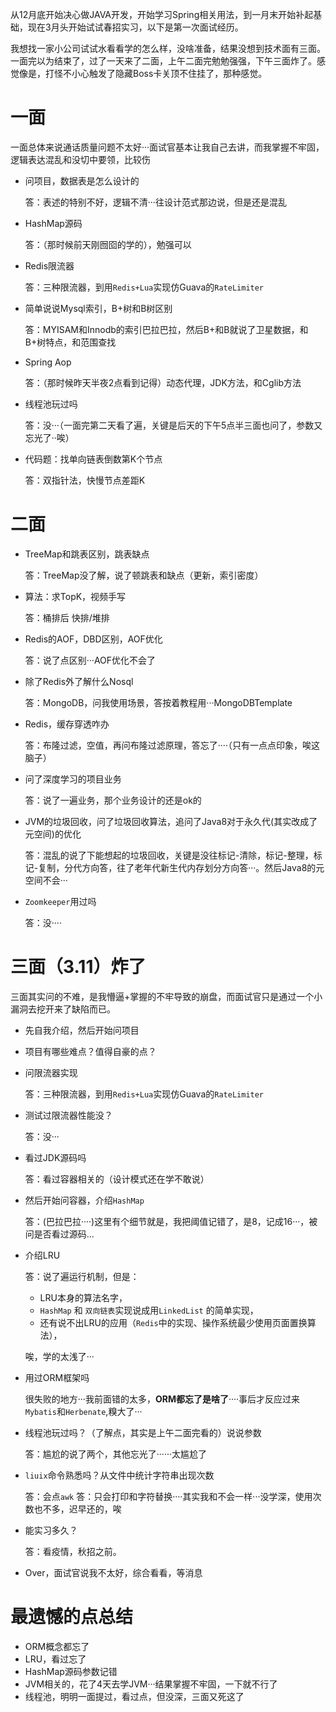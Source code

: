 从12月底开始决心做JAVA开发，开始学习Spring相关用法，到一月末开始补起基础，现在3月头开始试试春招实习，以下是第一次面试经历。

我想找一家小公司试试水看看学的怎么样，没啥准备，结果没想到技术面有三面。一面完以为结束了，过了一天来了二面，上午二面完勉勉强强，下午三面炸了。感觉像是，打怪不小心触发了隐藏Boss卡关顶不住挂了，那种感觉。



# 一面

一面总体来说通话质量问题不太好···面试官基本让我自己去讲，而我掌握不牢固，逻辑表达混乱和没切中要领，比较伤

- 问项目，数据表是怎么设计的

  答：表述的特别不好，逻辑不清···往设计范式那边说，但是还是混乱

- HashMap源码

  答：（那时候前天刚囫囵的学的），勉强可以

- Redis限流器

  答：三种限流器，到用`Redis+Lua`实现仿Guava的`RateLimiter`

- 简单说说Mysql索引，B+树和B树区别

  答：MYISAM和Innodb的索引巴拉巴拉，然后B+和B就说了卫星数据，和B+树特点，和范围查找

- Spring Aop

  答：（那时候昨天半夜2点看到记得）动态代理，JDK方法，和Cglib方法

- 线程池玩过吗

  答：没···（一面完第二天看了遍，关键是后天的下午5点半三面也问了，参数又忘光了··唉）

- 代码题：找单向链表倒数第K个节点

  答：双指针法，快慢节点差距K

# 二面

- TreeMap和跳表区别，跳表缺点

  答：TreeMap没了解，说了顿跳表和缺点（更新，索引密度）

- 算法：求TopK，视频手写

  答：桶排后   快排/堆排

- Redis的AOF，DBD区别，AOF优化

  答：说了点区别···AOF优化不会了

- 除了Redis外了解什么Nosql

  答：MongoDB，问我使用场景，答按着教程用···MongoDBTemplate

- Redis，缓存穿透咋办

  答：布隆过滤，空值，再问布隆过滤原理，答忘了····（只有一点点印象，唉这脑子）

- 问了深度学习的项目业务

  答：说了一遍业务，那个业务设计的还是ok的

- JVM的垃圾回收，问了垃圾回收算法，追问了Java8对于永久代(其实改成了元空间)的优化

  答：混乱的说了下能想起的垃圾回收，关键是没往标记-清除，标记-整理，标记-复制，分代方向答，往了老年代新生代内存划分方向答···。然后Java8的元空间不会···

- `Zoomkeeper`用过吗

  答：没····



# 三面（3.11）炸了

三面其实问的不难，是我懵逼+掌握的不牢导致的崩盘，而面试官只是通过一个小漏洞去挖开来了缺陷而已。

- 先自我介绍，然后开始问项目

- 项目有哪些难点？值得自豪的点？   

- 问限流器实现                 

  答：三种限流器，到用`Redis+Lua`实现仿Guava的`RateLimiter`

- 测试过限流器性能没？  

  答：没···

- 看过JDK源码吗               

  答：看过容器相关的（设计模式还在学不敢说）

- 然后开始问容器，介绍`HashMap`              

   答：(巴拉巴拉····)这里有个细节就是，我把阈值记错了，是8，记成16···，被问是否看过源码...

- 介绍LRU                        

  答：说了遍运行机制，但是：

  - LRU本身的算法名字，
  -  `HashMap` 和 `双向链表`实现说成用`LinkedList`   的简单实现，
  -  还有说不出LRU的应用（`Redis`中的实现、操作系统最少使用页面置换算法），

  唉，学的太浅了···

- 用过ORM框架吗

  很失败的地方···我前面错的太多，**ORM都忘了是啥了**····事后才反应过来`Mybatis`和`Herbenate`,糗大了···

- 线程池玩过吗？（了解点，其实是上午二面完看的）说说参数

  答：尴尬的说了两个，其他忘光了······太尴尬了

- `liuix`命令熟悉吗？从文件中统计字符串出现次数

  答：会点`awk`            答：只会打印和字符替换····其实我和不会一样···没学深，使用次数也不多，迟早还的，唉

- 能实习多久？

  答：看疫情，秋招之前。

- Over，面试官说我不太好，综合看看，等消息



# 最遗憾的点总结

- ORM概念都忘了
- LRU，看过忘了
- HashMap源码参数记错
- JVM相关的，花了4天去学JVM···结果掌握不牢固，一下就不行了
- 线程池，明明一面提过，看过点，但没深，三面又死这了